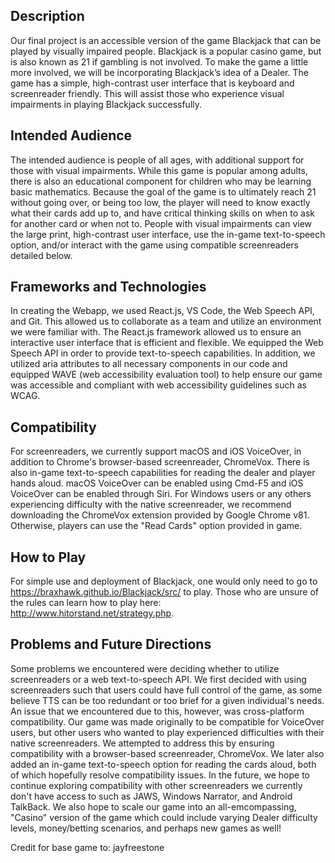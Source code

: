 ## Description
Our final project is an accessible version of the game Blackjack that can be played by visually impaired people. Blackjack is a popular casino game, but is also known as 21 if gambling is not involved. To make the game a little more involved, we will be incorporating Blackjack’s idea of a Dealer. The game has a simple, high-contrast user interface that is keyboard and screenreader friendly. This will assist those who experience visual impairments in playing Blackjack successfully.

## Intended Audience
The intended audience is people of all ages, with additional support for those with visual impairments. While this game is popular among adults, there is also an educational component for children who may be learning basic mathematics. Because the goal of the game is to ultimately reach 21 without going over, or being too low, the player will need to know exactly what their cards add up to, and have critical thinking skills on when to ask for another card or when not to. People with visual impairments can view the large print, high-contrast user interface, use the in-game text-to-speech option, and/or interact with the game using compatible screenreaders detailed below. 

## Frameworks and Technologies
In creating the Webapp, we used React.js, VS Code, the Web Speech API, and Git. This allowed us to collaborate as a team and utilize an environment we were familiar with. The React.js framework allowed us to ensure an interactive user interface that is efficient and flexible. We equipped the Web Speech API in order to provide text-to-speech capabilities. In addition, we utilized aria attributes to all necessary components in our code and equipped WAVE (web accessibility evaluation tool) to help ensure our game was accessible and compliant with web accessibility guidelines such as WCAG.

## Compatibility
For screenreaders, we currently support macOS and iOS VoiceOver, in addition to Chrome's browser-based screenreader, ChromeVox. There is also in-game text-to-speech capabilities for reading the dealer and player hands aloud. macOS VoiceOver can be enabled using Cmd-F5 and iOS VoiceOver can be enabled through Siri. For Windows users or any others experiencing difficulty with the native screenreader, we recommend downloading the ChromeVox extension provided by Google Chrome v81. Otherwise, players can use the "Read Cards" option provided in game. 

## How to Play
For simple use and deployment of Blackjack, one would only need to go to https://braxhawk.github.io/Blackjack/src/ to play. Those who are unsure of the rules can learn how to play here: http://www.hitorstand.net/strategy.php.

## Problems and Future Directions
Some problems we encountered were deciding whether to utilize screenreaders or a web text-to-speech API. We first decided with using screenreaders such that users could have full control of the game, as some believe TTS can be too redundant or too brief for a given individual's needs. An issue that we encountered due to this, however, was cross-platform compatibility. Our game was made originally to be compatible for VoiceOver users, but other users who wanted to play experienced difficulties with their native screenreaders. We attempted to address this by ensuring compatibility with a browser-based screenreader, ChromeVox. We later also added an in-game text-to-speech option for reading the cards aloud, both of which hopefully resolve compatibility issues. In the future, we hope to continue exploring compatibility with other screenreaders we currently don't have access to such as JAWS, Windows Narrator, and Android TalkBack. We also hope to scale our game into an all-emcompassing, "Casino" version of the game which could include varying Dealer difficulty levels, money/betting scenarios, and perhaps new games as well!

Credit for base game to: jayfreestone
